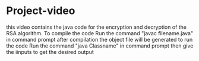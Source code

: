 # Project-video
this video contains the java code for the encryption and decryption of the RSA algorithm.
To compile the code 
Run the command "javac filename.java" in command prompt
after compilation the object file will be generated to run the code
Run the command "java Classname" in command prompt
then give the iinputs to get the desired output
